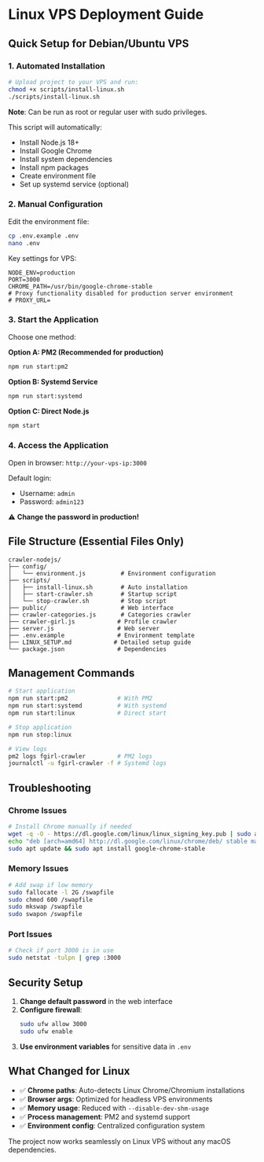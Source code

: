# Linux VPS Deployment Guide

## Quick Setup for Debian/Ubuntu VPS

### 1. Automated Installation

```bash
# Upload project to your VPS and run:
chmod +x scripts/install-linux.sh
./scripts/install-linux.sh
```

**Note**: Can be run as root or regular user with sudo privileges.

This script will automatically:
- Install Node.js 18+
- Install Google Chrome
- Install system dependencies
- Install npm packages
- Create environment file
- Set up systemd service (optional)

### 2. Manual Configuration

Edit the environment file:
```bash
cp .env.example .env
nano .env
```

Key settings for VPS:
```env
NODE_ENV=production
PORT=3000
CHROME_PATH=/usr/bin/google-chrome-stable
# Proxy functionality disabled for production server environment
# PROXY_URL=
```

### 3. Start the Application

Choose one method:

**Option A: PM2 (Recommended for production)**
```bash
npm run start:pm2
```

**Option B: Systemd Service**
```bash
npm run start:systemd
```

**Option C: Direct Node.js**
```bash
npm start
```

### 4. Access the Application

Open in browser: `http://your-vps-ip:3000`

Default login:
- Username: `admin`
- Password: `admin123`

⚠️ **Change the password in production!**

## File Structure (Essential Files Only)

```
crawler-nodejs/
├── config/
│   └── environment.js          # Environment configuration
├── scripts/
│   ├── install-linux.sh        # Auto installation
│   ├── start-crawler.sh        # Startup script
│   └── stop-crawler.sh         # Stop script
├── public/                     # Web interface
├── crawler-categories.js       # Categories crawler
├── crawler-girl.js            # Profile crawler
├── server.js                  # Web server
├── .env.example               # Environment template
├── LINUX_SETUP.md            # Detailed setup guide
└── package.json               # Dependencies
```

## Management Commands

```bash
# Start application
npm run start:pm2              # With PM2
npm run start:systemd          # With systemd
npm run start:linux            # Direct start

# Stop application
npm run stop:linux

# View logs
pm2 logs fgirl-crawler         # PM2 logs
journalctl -u fgirl-crawler -f # Systemd logs
```

## Troubleshooting

### Chrome Issues
```bash
# Install Chrome manually if needed
wget -q -O - https://dl.google.com/linux/linux_signing_key.pub | sudo apt-key add -
echo "deb [arch=amd64] http://dl.google.com/linux/chrome/deb/ stable main" | sudo tee /etc/apt/sources.list.d/google-chrome.list
sudo apt update && sudo apt install google-chrome-stable
```

### Memory Issues
```bash
# Add swap if low memory
sudo fallocate -l 2G /swapfile
sudo chmod 600 /swapfile
sudo mkswap /swapfile
sudo swapon /swapfile
```

### Port Issues
```bash
# Check if port 3000 is in use
sudo netstat -tulpn | grep :3000
```

## Security Setup

1. **Change default password** in the web interface
2. **Configure firewall**:
   ```bash
   sudo ufw allow 3000
   sudo ufw enable
   ```
3. **Use environment variables** for sensitive data in `.env`

## What Changed for Linux

- ✅ **Chrome paths**: Auto-detects Linux Chrome/Chromium installations
- ✅ **Browser args**: Optimized for headless VPS environments
- ✅ **Memory usage**: Reduced with `--disable-dev-shm-usage`
- ✅ **Process management**: PM2 and systemd support
- ✅ **Environment config**: Centralized configuration system

The project now works seamlessly on Linux VPS without any macOS dependencies.
